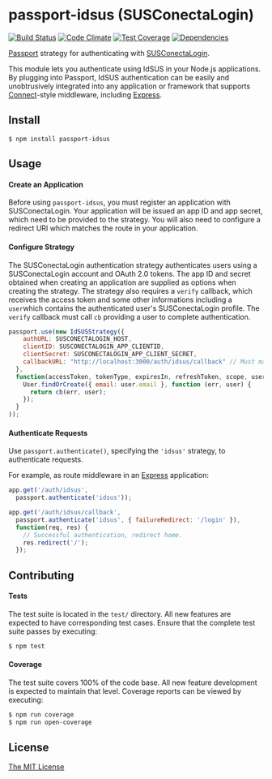 # passport-idsus (SUSConectaLogin)

[![Build Status](https://travis-ci.org/saviogl/passport-idsus.svg?branch=master)](https://travis-ci.org/saviogl/passport-idsus)
[![Code Climate](https://codeclimate.com/github/saviogl/passport-idsus/badges/gpa.svg)](https://codeclimate.com/github/saviogl/passport-idsus)
[![Test Coverage](https://codeclimate.com/github/saviogl/passport-idsus/badges/coverage.svg)](https://codeclimate.com/github/saviogl/passport-idsus/coverage)
[![Dependencies](https://img.shields.io/david/jaredhanson/passport-facebook.svg)](https://david-dm.org/jaredhanson/passport-facebook)


[Passport](http://passportjs.org/) strategy for authenticating with [SUSConectaLogin](https://login.susconecta.org.br/login/?next=/edit/).

This module lets you authenticate using IdSUS in your Node.js applications.
By plugging into Passport, IdSUS authentication can be easily and
unobtrusively integrated into any application or framework that supports
[Connect](http://www.senchalabs.org/connect/)-style middleware, including
[Express](http://expressjs.com/).

## Install

    $ npm install passport-idsus

## Usage

#### Create an Application

Before using `passport-idsus`, you must register an application with SUSConectaLogin. Your application will be issued an app ID and app secret, which need to be provided to the strategy. You will also need to configure a redirect URI which matches the route in your application.

#### Configure Strategy

The SUSConectaLogin authentication strategy authenticates users using a SUSConectaLogin account and OAuth 2.0 tokens. The app ID and secret obtained when creating an application are supplied as options when creating the strategy. The strategy also requires a `verify` callback, which receives the access token and some other informations including a `user`which contains the authenticated user's SUSConectaLogin profile. The `verify` callback must call `cb` providing a user to complete authentication.

```js
passport.use(new IdSUSStrategy({
    authURL: SUSCONECTALOGIN_HOST,
    clientID: SUSCONECTALOGIN_APP_CLIENTID,
    clientSecret: SUSCONECTALOGIN_APP_CLIENT_SECRET,
    callbackURL: "http://localhost:3000/auth/idsus/callback" // Must match the callback registered in the app
  },
  function(accessToken, tokenType, expiresIn, refreshToken, scope, user, cb) {
    User.findOrCreate({ email: user.email }, function (err, user) {
      return cb(err, user);
    });
  }
));
```

#### Authenticate Requests

Use `passport.authenticate()`, specifying the `'idsus'` strategy, to authenticate requests.

For example, as route middleware in an [Express](http://expressjs.com/)
application:

```js
app.get('/auth/idsus',
  passport.authenticate('idsus'));

app.get('/auth/idsus/callback',
  passport.authenticate('idsus', { failureRedirect: '/login' }),
  function(req, res) {
    // Successful authentication, redirect home.
    res.redirect('/');
  });
```

## Contributing

#### Tests

The test suite is located in the `test/` directory.  All new features are
expected to have corresponding test cases. Ensure that the complete test suite
passes by executing:

```bash
$ npm test
```

#### Coverage

The test suite covers 100% of the code base. All new feature development is
expected to maintain that level.  Coverage reports can be viewed by executing:

```bash
$ npm run coverage
$ npm run open-coverage
```

## License

[The MIT License](http://opensource.org/licenses/MIT)
